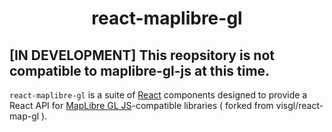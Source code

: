 <!-- <p align="right">
  <a href="https://npmjs.org/package/react-map-gl">
    <img src="https://img.shields.io/npm/v/react-map-gl.svg?style=flat-square" alt="version" />
  </a>
  <a href="https://github.com/visgl/react-map-gl/actions?query=workflow%3Atest+branch%3Amaster">
    <img src="https://github.com/visgl/react-map-gl/workflows/test/badge.svg?branch=master" alt="build" />
  <a href="https://npmjs.org/package/react-map-gl">
    <img src="https://img.shields.io/npm/dm/react-map-gl.svg?style=flat-square" alt="downloads" />
  </a>
</p> -->

<h1 align="center">react-maplibre-gl</h1>

<h2>[IN DEVELOPMENT] This reopsitory is not compatible to maplibre-gl-js at this time.</h2>

`react-maplibre-gl` is a suite of [React](http://facebook.github.io/react/) components designed to provide a React API for [MapLibre GL JS](https://github.com/maplibre/maplibre-gl-js)-compatible libraries ( forked from visgl/react-map-gl ).

